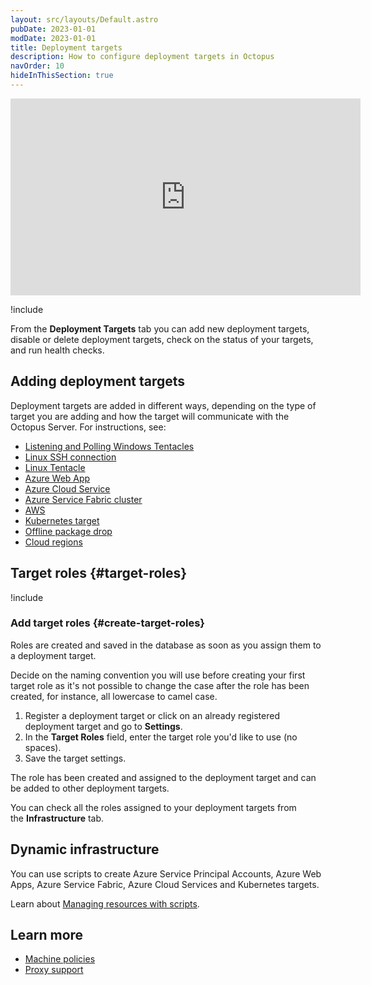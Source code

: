 ```yaml
---
layout: src/layouts/Default.astro
pubDate: 2023-01-01
modDate: 2023-01-01
title: Deployment targets
description: How to configure deployment targets in Octopus
navOrder: 10
hideInThisSection: true
---
```


<iframe width="560" height="315" src="https://www.youtube.com/embed/CBws8yDaN4w" frameborder="0" allow="accelerometer; autoplay; encrypted-media; gyroscope; picture-in-picture" allowfullscreen></iframe>

!include <deployment-targets>

From the **Deployment Targets** tab you can add new deployment targets, disable or delete deployment targets, check on the status of your targets, and run health checks.

## Adding deployment targets

Deployment targets are added in different ways, depending on the type of target you are adding and how the target will communicate with the Octopus Server. For instructions, see:

- [Listening and Polling Windows Tentacles](/docs/infrastructure/deployment-targets/tentacle/windows/)
- [Linux SSH connection](/docs/infrastructure/deployment-targets/linux/ssh-target/)
- [Linux Tentacle](/docs/infrastructure/deployment-targets/tentacle/linux/)
- [Azure Web App](/docs/infrastructure/deployment-targets/azure/web-app-targets/)
- [Azure Cloud Service](/docs/infrastructure/deployment-targets/azure/cloud-service-targets/)
- [Azure Service Fabric cluster](/docs/infrastructure/deployment-targets/azure/service-fabric-cluster-targets/)
- [AWS](/docs/infrastructure/accounts/aws/)
- [Kubernetes target](/docs/infrastructure/deployment-targets/kubernetes-target/)
- [Offline package drop](/docs/infrastructure/deployment-targets/offline-package-drop/)
- [Cloud regions](/docs/infrastructure/deployment-targets/cloud-regions/)

## Target roles {#target-roles}

!include <target-roles>

### Add target roles {#create-target-roles}

Roles are created and saved in the database as soon as you assign them to a deployment target.

Decide on the naming convention you will use before creating your first target role as it's not possible to change the case after the role has been created, for instance, all lowercase to camel case.

1. Register a deployment target or click on an already registered deployment target and go to **Settings**.
2. In the **Target Roles** field, enter the target role you'd like to use (no spaces).
3. Save the target settings.

The role has been created and assigned to the deployment target and can be added to other deployment targets.

You can check all the roles assigned to your deployment targets from the **Infrastructure** tab.

## Dynamic infrastructure

You can use scripts to create Azure Service Principal Accounts, Azure Web Apps, Azure Service Fabric, Azure Cloud Services and Kubernetes targets.

Learn about [Managing resources with scripts](/docs/infrastructure/deployment-targets/dynamic-infrastructure/).

## Learn more

 - [Machine policies](/docs/infrastructure/deployment-targets/machine-policies/)
 - [Proxy support](/docs/infrastructure/deployment-targets/proxy-support/)

